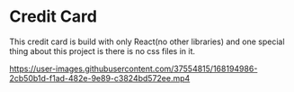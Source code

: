 # Credit Card
 This credit card is build with only React(no other libraries) and one special thing about this project is there is no css files in it. 



https://user-images.githubusercontent.com/37554815/168194986-2cb50b1d-f1ad-482e-9e89-c3824bd572ee.mp4



